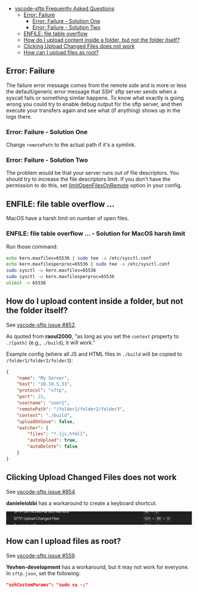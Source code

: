 - [vscode-sftp Frequently Asked Questions](#vscode-sftp-frequently-asked-questions)
  - [Error: Failure](#error-failure)
    - [Error: Failure - Solution One](#error-failure---solution-one)
    - [Error: Failure - Solution Two](#error-failure---solution-two)
  - [ENFILE: file table overflow](#enfile-file-table-overflow)
  - [How do I upload content inside a folder, but not the folder itself?](#how-do-i-upload-content-inside-a-folder-but-not-the-folder-itself)
  - [Clicking Upload Changed Files does not work](#clicking-upload-changed-files-does-not-work)
  - [How can I upload files as root?](#how-can-i-upload-files-as-root)

## Error: Failure

The failure error message comes from the remote side and is more or less the default/generic error 
message that SSH' sftp server sends when a syscall fails or something similar happens.
To know what exactly is going wrong you could try to enable debug output for the sftp server, 
and then execute your transfers again and see what (if anything) shows up in the logs there.

### Error: Failure - Solution One

Change `remotePath` to the actual path if it's a symlink.

### Error: Failure - Solution Two

The problem would be that your server runs out of file descriptors.
You should try to increase the file descriptors limit.
If you don't have the permission to do this, set [limitOpenFilesOnRemote](https://github.com/Natizyskunk/vscode-sftp/wiki/Config#limitopenfilesonremote) option in your config.

## ENFILE: file table overflow ...

MacOS have a harsh limit on number of open files.

### ENFILE: file table overflow ... - Solution for MacOS harsh limit

Run those command:
```sh
echo kern.maxfiles=65536 | sudo tee -a /etc/sysctl.conf
echo kern.maxfilesperproc=65536 | sudo tee -a /etc/sysctl.conf
sudo sysctl -w kern.maxfiles=65536
sudo sysctl -w kern.maxfilesperproc=65536
ulimit -n 65536
```

## How do I upload content inside a folder, but not the folder itself?

See [vscode-sftp issue #852](https://github.com/liximomo/vscode-sftp/issues/852).

As quoted from **raoul2000**, "as long as you set the `context` property to `./[path]` (e.g., `./build`), it
will work."

Example config (where all JS and HTML files in `./build` will be copied to `/folder1/folder2/folder3`):
```json
{
    "name": "My Server",
    "host": "10.19.5.33",
    "protocol": "sftp",
    "port": 22,
    "username": "user1",
    "remotePath": "/folder1/folder2/folder3",
    "context": "./build",
    "uploadOnSave": false,
    "watcher": {
        "files": "*.{js,html}",
        "autoUpload": true,
        "autoDelete": false
    }
}
```

## Clicking Upload Changed Files does not work

See [vscode-sftp issue #854](https://github.com/liximomo/vscode-sftp/issues/854).

**danieleiobbi** has a workaround to create a keyboard shortcut.

![upload changed files keyboard shortcut](assets/faq/upload_changed_files_shortcut.png)

## How can I upload files as root?

See [vscode-sftp issue #559](https://github.com/liximomo/vscode-sftp/issues/559).

**Yevhen-development** has a workaround, but it may not work for everyone.  In `sftp.json`, set the
following:
```json
"sshCustomParams": "sudo su -;"
```
